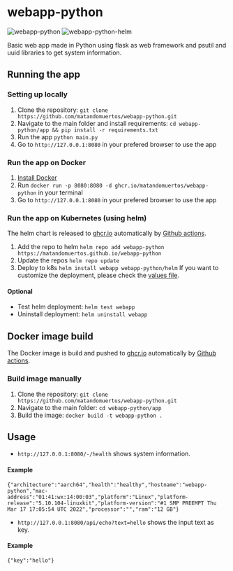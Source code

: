 # webapp-python
![webapp-python](https://github.com/matandomuertos/webapp-python/actions/workflows/dockerBuild.yaml/badge.svg)
![webapp-python-helm](https://github.com/matandomuertos/webapp-python/actions/workflows/helmChartRelease.yaml/badge.svg)

Basic web app made in Python using flask as web framework and psutil and uuid libraries to get system information.

## Running the app
### Setting up locally
1. Clone the repository: `git clone https://github.com/matandomuertos/webapp-python.git`
2. Navigate to the main folder and install requirements: `cd webapp-python/app && pip install -r requirements.txt`
3. Run the app `python main.py`
4. Go to `http://127.0.0.1:8080` in your prefered browser to use the app

### Run the app on Docker
1. [Install Docker](https://docs.docker.com/engine/install/)
2. Run `docker run -p 8080:8080 -d ghcr.io/matandomuertos/webapp-python` in your terminal
3. Go to `http://127.0.0.1:8080` in your prefered browser to use the app

### Run the app on Kubernetes (using helm)
The helm chart is released to [ghcr.io](ghcr.io) automatically by [Github actions](https://github.com/matandomuertos/webapp-python/actions).

1. Add the repo to helm `helm repo add webapp-python https://matandomuertos.github.io/webapp-python`
2. Update the repos `helm repo update`
3. Deploy to k8s `helm install webapp webapp-python/helm`
If you want to customize the deployment, please check the [values file](./charts/webapp/values.yaml).

#### Optional
- Test helm deployment: `helm test webapp`
- Uninstall deployment: `helm uninstall webapp`

## Docker image build
The Docker image is build and pushed to [ghcr.io](ghcr.io) automatically by [Github actions](https://github.com/matandomuertos/webapp-python/actions). 

### Build image manually
1. Clone the repository: `git clone https://github.com/matandomuertos/webapp-python.git`
2. Navigate to the main folder: `cd webapp-python/app`
3. Build the image: `docker build -t webapp-python .`

## Usage
- `http://127.0.0.1:8080/-/health` shows system information.
#### Example
```
{"architecture":"aarch64","health":"healthy","hostname":"webapp-python","mac-address":"01:41:wx:14:00:03","platform":"Linux","platform-release":"5.10.104-linuxkit","platform-version":"#1 SMP PREEMPT Thu Mar 17 17:05:54 UTC 2022","processor":"","ram":"12 GB"}
```
- `http://127.0.0.1:8080/api/echo?text=hello` shows the input text as key.
#### Example
```
{"key":"hello"}
```